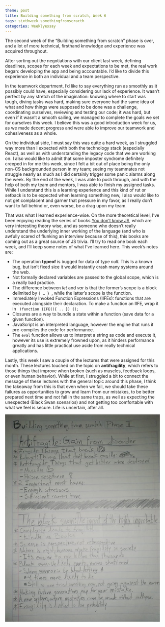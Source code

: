 ```yaml
---
theme: post
title: Building something from scratch, Week 6
tags: sixthweek somethingfromscracth
categories: Weeklyessay
---
```


The second week of the “Building something from scratch” phase is over, and a lot of more technical, firsthand knowledge and experience was acquired throughout. 

After sorting out the negotiations with our client last week, defining deadlines, scopes for each week and expectations to be met, the real work began: developing the app and being accountable. I’d like to divide this experience in both an individual and a team perspective. 

In the teamwork department, I’d like to say everything run as smoothly as it possibly could have, especially considering our lack of experience. It wasn’t perfect by any stretch of the imagination: knowing where to start was tough, diving tasks was hard, making sure everyone had the same idea of what and how things were supposed to be done was a challenge, coordinating ourselves, reviewing and testing our code; it was hard, but even if it wasn’t a smooth sailing, we managed to complete the goals we set for ourselves this week. I believe this was a good introduction week for us, as we made decent progress and were able to improve our teamwork and cohesiveness as a whole. 

On the individual side, I must say this was quite a hard week, as I struggled way more than I expected with both the technology stack (especially React), as well as with understanding the legacy code that we are working on. I also would like to admit that some imposter syndrome definitely creeped in for me this week, since I felt a bit out of place being the only non-CS backgrounded person in my team; seeing my teammates not struggle nearly as much as I did certainly trigger some panic alarms along the week. By the end of the week, I was able to push through, and with the help of both my team and mentors, I was able to finish my assigned tasks. While I understand this is a learning experience and this kind of rut or setback is to be expected when learning something new, I also would like to not get complacent and garner that pressure in my favor, as I really don’t want to fall behind or, even worse, be a drag upon my team. 

That was what I learned experience-wise. On the more theoretical level, I’ve been enjoying reading the series of books [You don’t know JS](https://github.com/getify/You-Dont-Know-JS/blob/1st-ed/README.md), which are very interesting theory wise, and as someone who doesn’t really understand the underlying inner working of the language (and who is awfully scared of flunking an interview because of this), this books are coming out as a great source of JS trivia. I’ll try to read one book each week, and I’ll keep some notes of what I’ve learned here. This week’s notes are: 
* The operation **typeof** is bugged for data of type *null*. This Is a known bug, but isn’t fixed sice it would instantly crash many systems around the web. 
* Not formally declared variables are passed to the global scope, which is a really bad practice. 
* The difference between *let* and *var* is that the former’s scope is a block delimited by <code>{ … } </code>, while the latter’s scope is the function. 
* Immediately Invoked Function Expressions (IIFEs): functions that are executed alongside their declaration. To make a function an IIFE, wrap it in <code> (function IIFE(){ .. }) ();</code> 
* Closures are a way to bundle a state within a function (save data for a given function). 
* JavaScript is an interpreted language, however the engine that runs it pre-compiles the code for performance. 
* The <code>eval</code> function allows us to interpret a string as code and execute it, however its use is extremely frowned upon, as it hinders performance greatly and has little practical use aside from really technical applications. 

Lastly, this week I saw a couple of the lectures that were assigned for this month. These lectures touched on the topic on **antifragility**, which refers to those things that improve when broken (such as muscles, feedback loops, or even human behavior). While at first, I struggled a bit to connect the message of these lectures with the general topic around this phase, I think the takeaway from this is that even when we fail, we should take these failures as opportunities to grow and learn from our mistakes, to be better prepared next time and not fall in the same traps, as well as expecting the unexpected (Black Swan scenarios) and not getting too comfortable with what we feel is secure. Life is uncertain, after all. 


![Sketch_note 1](https://raw.githubusercontent.com/Al-0/Encora-Apprenticeship/main/sketches/Week_6/aa837bf5-baeb-4932-9d43-2bcef9668293.jpeg)
